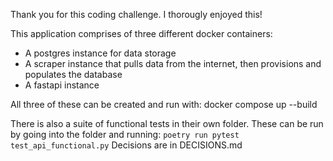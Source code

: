 Thank you for this coding challenge. I thorougly enjoyed this!

This application comprises of three different docker containers:
- A postgres instance for data storage
- A scraper instance that pulls data from the internet, then provisions and populates the database
- A fastapi instance

All three of these can be created and run with:
docker compose up --build

There is also a suite of functional tests in their own folder. These can be run by going into the folder and running:
        `poetry run pytest test_api_functional.py`
Decisions are in DECISIONS.md
